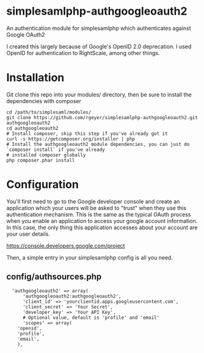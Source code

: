 # simplesamlphp-authgoogleoauth2
An authentication module for simplesamlphp which authenticates against Google OAuth2

I created this largely because of Google's OpenID 2.0 deprecation. I used OpenID for authentication to RightScale,
among other things.

# Installation

Git clone this repo into your modules/ directory, then be sure to install the dependencies with composer

```
cd /path/to/simplesaml/modules/
git clone https://github.com/rgeyer/simplesamlphp-authgoogleoauth2.git authgoogleoauth2 
cd authgoogleoauth2
# Install composer, skip this step if you've already got it
curl -s https://getcomposer.org/installer | php
# Install the authgoogleoauth2 module dependencies, you can just do `composer install` if you've already
# installed composer globally
php composer.phar install
```

# Configuration

You'll first need to go to the Google developer console and create an application which your users will be asked to
"trust" when they use this authentication mechanism. This is the same as the typical OAuth process when you enable
an application to access your google account information. In this case, the only thing this application accesses about
your account are your user details.

https://console.developers.google.com/project

Then, a simple entry in your simplesamlphp config is all you need.

## config/authsources.php
```
  'authgoogleoauth2' => array(
      'authgoogleoauth2:authgoogleoauth2',
      'client_id' => 'yourclientid.apps.googleusercontent.com',
      'client_secret' => 'Your Secret',
      'developer_key' => 'Your API Key',
      # Optional value, default is 'profile' and 'email'
      'scopes' => array(
	'openid',
	'profile',
	'email',
    ),
```

